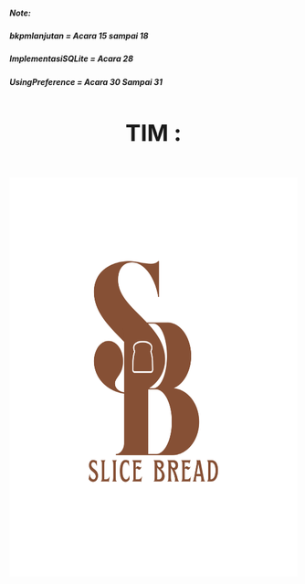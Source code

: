  <style>
        h4 {
            text-align: center; /* Untuk membuat teks berada di tengah */
            font-weight: bold; /* Untuk membuat teks tebal */
            font-size: 40px; /* Atur ukuran font sesuai kebutuhan Anda */
        }
    </style>
<h5>Note: </h5>
<h5>bkpmlanjutan = Acara 15 sampai 18</h5>
<h5>ImplementasiSQLite = Acara 28</h5>
<h5>UsingPreference = Acara 30 Sampai 31</h5>

<h4>TIM :</h4>

<img src="logotim.png" alt="Deskripsi Gambar" width="900" height="700">
